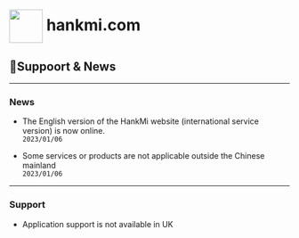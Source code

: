 # [<img src="favicon.ico" width="60" height="60" align="center" />](https://www.hankmi.com) hankmi.com
## 📰Suppoort & News

***
### News
* The English version of the HankMi website (international service version) is now online.  
`2023/01/06`  
  
* Some services or products are not applicable outside the Chinese mainland  
`2023/01/06`  
  

***

### Support
* Application support is not available in UK
